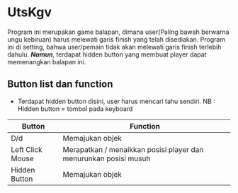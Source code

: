 # UtsKgv

Program ini merupakan game balapan, dimana user(Paling bawah berwarna ungu kebiruan) harus melewati garis finish yang telah disediakan.
Program ini di setting, bahwa user/pemain tidak akan melewati garis finish terlebih dahulu. ***Namun***, terdapat hidden button yang membuat player dapat memenangkan balapan ini. 

## Button list dan function
- Terdapat hidden button disini, user harus mencari tahu sendiri.
NB : Hidden button = tombol pada keyboard

| Button | Function |
| ------ | -------- | 
| D/d | Memajukan objek |
| Left Click Mouse | Merapatkan / menaikkan posisi player dan menurunkan posisi musuh |
| Hidden Button | Memajukan objek |
